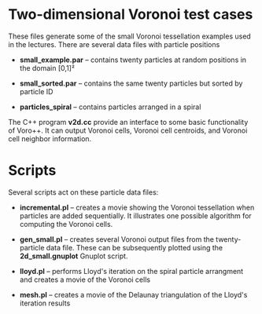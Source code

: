 # Two-dimensional Voronoi test cases
These files generate some of the small Voronoi tessellation examples used in
the lectures. There are several data files with particle positions

- **small_example.par** – contains twenty particles at random positions in the
  domain [0,1]&sup2;

- **small_sorted.par** – contains the same twenty particles but sorted by
  particle ID

- **particles_spiral** – contains particles arranged in a spiral

The C++ program **v2d.cc** provide an interface to some basic functionality of
Voro++. It can output Voronoi cells, Voronoi cell centroids, and Voronoi cell
neighbor information.

# Scripts
Several scripts act on these particle data files: 

- **incremental.pl** – creates a movie showing the Voronoi tessellation when
  particles are added sequentially. It illustrates one possible algorithm for
  computing the Voronoi cells.

- **gen_small.pl** – creates several Voronoi output files from the
  twenty-particle data file. These can be subsequently plotted using the
  **2d_small.gnuplot** Gnuplot script.

- **lloyd.pl** – performs Lloyd's iteration on the spiral particle arrangment
  and creates a movie of the Voronoi cells

- **mesh.pl** – creates a movie of the Delaunay triangulation of the Lloyd's
  iteration results
